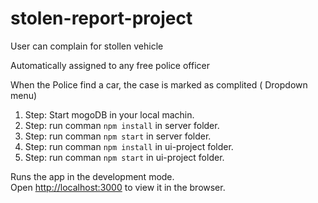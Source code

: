 # stolen-report-project

User can complain for stollen vehicle<br />

Automatically assigned to any free police officer <br />

When the Police find a car, the case is marked as complited ( Dropdown menu)<br />

1. Step: Start mogoDB in your local machin.
2. Step: run comman `npm install` in server folder.
3. Step: run comman `npm start` in server folder.
4. Step: run comman `npm install` in ui-project folder.
5. Step: run comman `npm start` in ui-project folder.

Runs the app in the development mode.<br />
Open [http://localhost:3000](http://localhost:3000) to view it in the browser.
